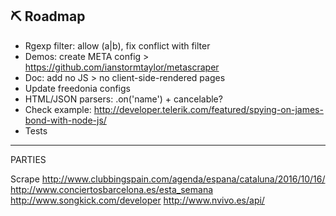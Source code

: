 ## ⛏ Roadmap

- Rgexp filter: allow (a|b), fix conflict with filter
- Demos: create META config > https://github.com/ianstormtaylor/metascraper
- Doc: add no JS > no client-side-rendered pages
- Update freedonia configs
- HTML/JSON parsers: .on('name') + cancelable?
- Check example: http://developer.telerik.com/featured/spying-on-james-bond-with-node-js/
- Tests

*****

PARTIES

Scrape http://www.clubbingspain.com/agenda/espana/cataluna/2016/10/16/
http://www.conciertosbarcelona.es/esta_semana
http://www.songkick.com/developer
http://www.nvivo.es/api/
